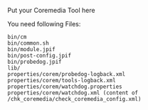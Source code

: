Put your Coremedia Tool here

You need following Files:
```
bin/cm
bin/common.sh
bin/module.jpif
bin/post-config.jpif
bin/probedog.jpif
lib/
properties/corem/probedog-logback.xml
properties/corem/tools-logback.xml
properties/corem/watchdog.properties
properties/corem/watchdog.xml (content of /chk_coremedia/check_coremedia_config.xml)
